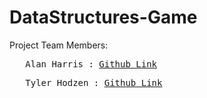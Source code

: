 # DataStructures-Game

Project Team Members:<br>
<pre>   Alan Harris : <a href = "https://github.com/Davidah121">Github Link</a><br></pre>
<pre>   Tyler Hodzen : <a href = "https://github.com/thodzen">Github Link</a></pre>
